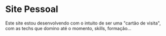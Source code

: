 # Site Pessoal
Este site estou desenvolvendo com o intuito de ser uma "cartão de visita", com as techs que domino até o momento, skills, formação...
